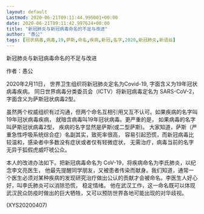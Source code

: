 ```yaml
---
layout: default
Lastmod: 2020-06-21T09:11:44.995001+00:00
date: 2020-06-21T09:11:42.997624+00:00
title: "新冠肺炎与新冠病毒命名的不足与改进"
author: "愚公"
tags: [冠状病毒,病毒,19,萨斯,命名,疾病,新冠,名字,2020,新冠肺炎,新语丝]
---
```


新冠肺炎与新冠病毒命名的不足与改进

作者：愚公

2020年2月11日， 世界卫生组织将新冠肺炎定名为Covid-19, 字面含义为19年冠状病毒疾病。 同日世界病毒分类委员会（ICTV）将新冠病毒定名为 SARS-CoV-2， 字面含义为萨斯冠状病毒2型。

虽然两个权威组织有过沟通，但两个命名互相引用又互不认可。如果疾病的名字叫19年冠状病毒疾病， 就暗含病毒叫19年冠状病毒。更严重的是， 如果病毒的名字叫萨斯冠状病毒2型， 疾病的名字显然是萨斯(或二型萨斯)。 大家知道，萨斯（严重急性呼吸系统综合症）名副其实，致死率很高， 容易引起恐慌，而新冠病毒比较温和，感染者中多数没有症状或者仅有轻微症状， 无需治疗，病毒当前的名字无异于狐假虎威吓唬公众。

本人的改进办法如下。把新冠病毒命名为 CoV-19，将疾病命名为李氏肺炎，以纪念李文亮医生， 他最先提醒同学朋友，又被患者传染而献身。我们知道，通常一个医生必须对某种疾病的发现研究治疗做出公认的贡献才会被命名。李医生人好心好，叫李氏肺炎可以消除恐慌， 稳定情绪。 他在武汉工作，这一命名既可以体现武汉民众防疫时做出的巨大牺牲，又可以预防世界各地可能出现的对华歧视。

(XYS20200407)


